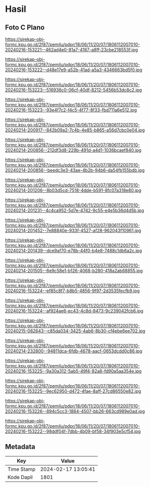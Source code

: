 # Hasil

## Foto C Plano

https://sirekap-obj-formc.kpu.go.id/2f87/pemilu/pdpr/18/06/11/20/07/1806112007010-20240216-153221--462ad4e0-81a7-4187-a8ff-23cbe218553f.jpg

https://sirekap-obj-formc.kpu.go.id/2f87/pemilu/pdpr/18/06/11/20/07/1806112007010-20240216-153222--d48e17e9-a52b-41ad-a5a3-4346663bd5f0.jpg

https://sirekap-obj-formc.kpu.go.id/2f87/pemilu/pdpr/18/06/11/20/07/1806112007010-20240216-153223--516936c0-06cf-40df-8212-5456b53dc8c2.jpg

https://sirekap-obj-formc.kpu.go.id/2f87/pemilu/pdpr/18/06/11/20/07/1806112007010-20240216-153223--93e4f7c2-f4c5-4f77-8f33-fbd711a6e512.jpg

https://sirekap-obj-formc.kpu.go.id/2f87/pemilu/pdpr/18/06/11/20/07/1806112007010-20240214-200917--842b09a2-7c4b-4e85-b865-a56d7cbc0e04.jpg

https://sirekap-obj-formc.kpu.go.id/2f87/pemilu/pdpr/18/06/11/20/07/1806112007010-20240214-200856--212df3d8-229b-491d-a4d1-1036bcaef840.jpg

https://sirekap-obj-formc.kpu.go.id/2f87/pemilu/pdpr/18/06/11/20/07/1806112007010-20240214-200856--beedc3e3-43ae-4b2b-94b6-da54fb155bdb.jpg

https://sirekap-obj-formc.kpu.go.id/2f87/pemilu/pdpr/18/06/11/20/07/1806112007010-20240214-201206--8b03d5cd-7518-4dde-b591-8fc07a318e80.jpg

https://sirekap-obj-formc.kpu.go.id/2f87/pemilu/pdpr/18/06/11/20/07/1806112007010-20240214-201231--4c4ca952-5d7e-4742-9c55-e4e5b36d4d5b.jpg

https://sirekap-obj-formc.kpu.go.id/2f87/pemilu/pdpr/18/06/11/20/07/1806112007010-20240214-201452--7e88840e-933f-4527-af28-962043f10961.jpg

https://sirekap-obj-formc.kpu.go.id/2f87/pemilu/pdpr/18/06/11/20/07/1806112007010-20240214-201439--dce9af70-e78b-44f0-b4e8-7488c1db6a2c.jpg

https://sirekap-obj-formc.kpu.go.id/2f87/pemilu/pdpr/18/06/11/20/07/1806112007010-20240214-201505--6e9c58e1-b126-4068-b280-418a2ab68855.jpg

https://sirekap-obj-formc.kpu.go.id/2f87/pemilu/pdpr/18/06/11/20/07/1806112007010-20240216-153224--ef85c8f7-b8b5-4856-9f97-2d3535fecfb9.jpg

https://sirekap-obj-formc.kpu.go.id/2f87/pemilu/pdpr/18/06/11/20/07/1806112007010-20240216-153224--af924ae6-ec43-4c8d-8473-9c239042fcb6.jpg

https://sirekap-obj-formc.kpu.go.id/2f87/pemilu/pdpr/18/06/11/20/07/1806112007010-20240215-082643--c85da034-3425-4ab6-8b30-cf4ebe6ee702.jpg

https://sirekap-obj-formc.kpu.go.id/2f87/pemilu/pdpr/18/06/11/20/07/1806112007010-20240214-232800--94811dca-6fdb-4678-aacf-0653dcdd0c86.jpg

https://sirekap-obj-formc.kpu.go.id/2f87/pemilu/pdpr/18/06/11/20/07/1806112007010-20240216-153225--9a30a312-5ab5-49f4-82a8-fd90a5aa354e.jpg

https://sirekap-obj-formc.kpu.go.id/2f87/pemilu/pdpr/18/06/11/20/07/1806112007010-20240216-153225--9ec62950-d472-4fae-8aff-27cd86550e82.jpg

https://sirekap-obj-formc.kpu.go.id/2f87/pemilu/pdpr/18/06/11/20/07/1806112007010-20240216-153226--894c5cc3-1884-4507-bb26-663cd989e0ad.jpg

https://sirekap-obj-formc.kpu.go.id/2f87/pemilu/pdpr/18/06/11/20/07/1806112007010-20240216-153222--98ddf04f-7dbb-4b09-bf58-34f903e5cf54.jpg


## Metadata

| Key        | Value               |
| ---------- | ------------------- |
| Time Stamp | 2024-02-17 13:05:41 |
| Kode Dapil | 1801                |



